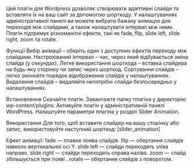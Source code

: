 Цей плагін для Wordpress дозволяє створювати адаптивні слайди та вставляти їх на ваш сайт за допомогою шорткоду. У налаштуваннях адміністративної панелі ви можете вибрати бажану анімацію для переходів між слайдами, а також налаштувати інтервал між ними. Плагін підтримує різноманітні ефекти, такі як fade, flip, slide left, slide right, zoom та rotate.

Функції
Вибір анімації – оберіть один з доступних ефектів переходу між слайдами.
Настроюваний інтервал –  час, через який відбувається зміна слайда (у секундах).
Легке використання шорткода – вставка слайдера на будь-яку сторінку чи запис через шорткод.
Сортування слайдів – легко змінюйте порядок відображення слайдів у налаштуваннях.
Видалення слайдів – видаляйте непотрібні слайди безпосередньо у налаштуваннях.

Встановлення
Скачайте плагін.
Завантажте папку плагіна у директорію wp-content/plugins.
Активуйте плагін у адміністративній панелі WordPress.
Налаштуйте параметри плагіна у розділі Slider Animation.

Використання
Для того, щоб вставити слайдер на вашу сторінку або запис, використовуйте наступний шорткод: [slider_animation]

Ефект анімації:
fade — плавне поява слайдів.
flip — обертання слайдів навколо вертикальної осі Y.
slide left — слайди переходять зліва направо.
slide right — слайди переходять справа наліво.
zoom — слайд збільшується при появі .
rotate — обертання слайдів з поворотом.
